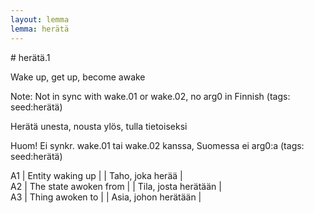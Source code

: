 ```yaml
---
layout: lemma
lemma: herätä
---
```


<div class="sense">
# <span class="sensename">herätä.1</span>

<span class="description">Wake up, get up, become awake</span>

Note: Not in sync with wake.01 or wake.02, no arg0 in Finnish (tags: seed:herätä)

<span class="description">Herätä unesta, nousta ylös, tulla tietoiseksi</span>

Huom! Ei synkr. wake.01 tai wake.02 kanssa, Suomessa ei arg0:a (tags: seed:herätä)

A1 | Entity waking up |   | Taho, joka herää |  
A2 | The state awoken from |   | Tila, josta herätään |  
A3 | Thing awoken to |   | Asia, johon herätään |  

</div>

